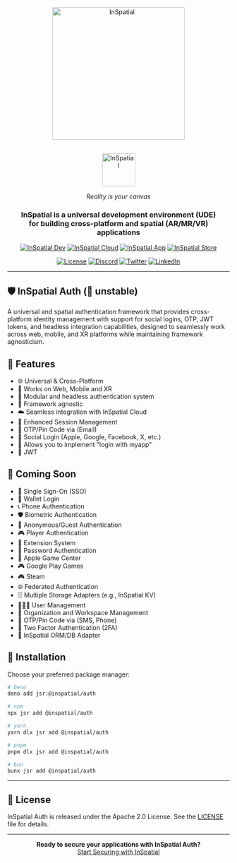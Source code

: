 <div align="center">
    <picture>
        <source media="(prefers-color-scheme: light)" srcset="https://inspatial-storage.s3.eu-west-2.amazonaws.com/media/icon-brutal-light.svg">
        <source media="(prefers-color-scheme: dark)" srcset="https://inspatial-storage.s3.eu-west-2.amazonaws.com/media/icon-brutal-dark.svg">
        <img src="https://inspatial-storage.s3.eu-west-2.amazonaws.com/media/icon-brutal-dark.svg" alt="InSpatial" width="300"/>
    </picture>

<br>
   <br>

<p align="center">
    <picture>
        <source media="(prefers-color-scheme: light)" srcset="https://inspatial-storage.s3.eu-west-2.amazonaws.com/media/logo-light.svg">
        <source media="(prefers-color-scheme: dark)" srcset="https://inspatial-storage.s3.eu-west-2.amazonaws.com/media/logo-dark.svg">
        <img src="https://inspatial-storage.s3.eu-west-2.amazonaws.com/media/logo-dark.svg" height="75" alt="InSpatial">
    </picture>
</p>

_Reality is your canvas_

<h3 align="center">
  InSpatial is a universal development environment (UDE) <br> for building cross-platform and spatial (AR/MR/VR) applications
</h3>

[![InSpatial Dev](https://inspatial-storage.s3.eu-west-2.amazonaws.com/media/dev-badge.svg)](https://www.inspatial.dev)
[![InSpatial Cloud](https://inspatial-storage.s3.eu-west-2.amazonaws.com/media/cloud-badge.svg)](https://www.inspatial.cloud)
[![InSpatial App](https://inspatial-storage.s3.eu-west-2.amazonaws.com/media/app-badge.svg)](https://www.inspatial.app)
[![InSpatial Store](https://inspatial-storage.s3.eu-west-2.amazonaws.com/media/store-badge.svg)](https://www.inspatial.store)

[![License](https://img.shields.io/badge/license-Apache%202.0-blue.svg)](https://opensource.org/licenses/Apache-2.0)
[![Discord](https://img.shields.io/badge/discord-join_us-5a66f6.svg?style=flat-square)](https://discord.gg/inspatiallabs)
[![Twitter](https://img.shields.io/badge/twitter-follow_us-1d9bf0.svg?style=flat-square)](https://twitter.com/inspatiallabs)
[![LinkedIn](https://img.shields.io/badge/linkedin-connect_with_us-0a66c2.svg?style=flat-square)](https://www.linkedin.com/company/inspatiallabs)

</div>

---

## 🛡️ InSpatial Auth (🔴 unstable)

A universal and spatial authentication framework that provides cross-platform identity management with support for social logins, OTP, JWT tokens, and headless integration capabilities, designed to seamlessly work across web, mobile, and XR platforms while maintaining framework agnosticism.

## 🌟 Features

- 🌐 Universal & Cross-Platform 
- 📱 Works on Web, Mobile and XR
- 🧩 Modular and headless authentication system 
- 🔧 Framework agnostic 
- ☁️ Seamless integration with InSpatial Cloud
- 🔄 Enhanced Session Management
- 📧 OTP/Pin Code via (Email)
- 🔑 Social Login (Apple, Google, Facebook, X, etc.)
- 🔌 Allows you to implement "login with myapp" 
- 🎫 JWT


## 🔮 Coming Soon

- 🔑 Single Sign-On (SSO)
- 💼 Wallet Login
- 📞 Phone Authentication
- 🛡️ Biometric Authentication
- 👤 Anonymous/Guest Authentication
- 🎮 Player Authentication
- 🔌 Extension System
- 🔐 Password Authentication
- 🍏 Apple Game Center
- 🎮 Google Play Games
- 🎮 Steam
- 🌐 Federated Authentication
- 🗄️ Multiple Storage Adapters (e.g., InSpatial KV)
- 🧑‍🤝‍🧑 User Management
- 🏢 Organization and Workspace Management
- 📱 OTP/Pin Code via (SMS, Phone)
- 🔐 Two Factor Authentication (2FA)
- 💾 InSpatial ORM/DB Adapter



## 🚀 Installation

Choose your preferred package manager:

```bash
# Deno
deno add jsr:@inspatial/auth

# npm
npx jsr add @inspatial/auth

# yarn
yarn dlx jsr add @inspatial/auth

# pnpm
pnpm dlx jsr add @inspatial/auth

# bun
bunx jsr add @inspatial/auth
```
<!-- 
---

## 🛠️ Usage

### Step-by-Step Usage Guide

Follow these steps to integrate **InSpatial Auth** into your application:

#### 1. **Basic Setup**

```typescript
import { Auth } from "@inspatial/auth"
import { getEnv, setEnv } from "@inspatial/env"

// Initialize the auth instance with your configuration
const auth = Auth({
  storage: {
    type: "kv", // Using InSpatial KV for storage
    url: getEnv("KV_URL"),
    token: getEnv("KV_TOKEN")
  }
})
```

#### 2. **Configure Authentication Methods**

##### Social Authentication
```typescript
// Setup OAuth2 providers
auth.use("github", GithubAuth({
  clientID: getEnv("GITHUB_CLIENT_ID"),
  clientSecret: getEnv("GITHUB_CLIENT_SECRET"),
  scopes: ["user", "user:email"]
}))

// Setup OpenID Connect providers
auth.use("google", GoogleOidcAuth({
  clientID: getEnv("GOOGLE_CLIENT_ID"),
  scopes: ["openid", "email", "profile"]
}))
```

##### OTP Authentication
```typescript
auth.use("email", OTPAuth({
  // Configure OTP length (default: 6)
  length: 6,
  
  // Handle OTP UI rendering
  request: async (req, state, form, error) => {
    if (state.type === "start") {
      return <EmailForm /> // Your UI component
    }
    return <CodeForm /> // Your UI component
  },
  
  // Handle code sending
  sendCode: async (claims, code) => {
    await sendEmail({
      to: claims.email,
      subject: "Your verification code",
      text: `Your code is: ${code}`
    })
  }
}))
```

#### 3. **Handle Authentication Events**

```typescript
// Listen for successful logins
auth.on("login", async (user) => {
  console.log("User logged in:", user)
  // Update your application state
})

// Listen for logouts
auth.on("logout", () => {
  console.log("User logged out")
  // Clear application state
})

// Handle errors
auth.on("error", (error) => {
  console.error("Auth error:", error)
  // Show error message to user
})
```

#### 4. **Implement Protected Routes**

```typescript
import { protect } from "@inspatial/auth/middleware"

// Protect API routes
app.use("/api/*", protect())

// Custom protection rules
app.use("/admin/*", protect({
  roles: ["admin"],
  permissions: ["manage_users"]
}))
```

#### 5. **Storage Configuration**

```typescript
// Using InSpatial KV (default)
auth.storage.use("kv", {
  url: process.env.KV_URL,
  token: process.env.KV_TOKEN
})

// Custom storage adapter
auth.storage.use("custom", {
  async get(key) {
    // Your get implementation
  },
  async set(key, value) {
    // Your set implementation
  },
  async delete(key) {
    // Your delete implementation
  }
})
```

### Advanced Usage Examples

#### Multi-Provider Authentication

```typescript
// Configure multiple providers
auth.use("github", GithubAuth({...}))
auth.use("google", GoogleAuth({...}))
auth.use("apple", AppleAuth({...}))

// Let users link multiple accounts
auth.on("login", async (user, provider) => {
  if (user.isLinked(provider)) {
    await user.link(provider)
  }
})
```

#### Game Authentication

```typescript
// Apple Game Center
auth.use("game-center", AppleGameCenterAuth({
  bundleId: "your.game.id",
  // Additional game center options
}))

// Google Play Games
auth.use("play-games", GooglePlayGamesAuth({
  clientID: process.env.PLAY_GAMES_CLIENT_ID,
  // Additional play games options
}))

// Steam
auth.use("steam", SteamAuth({
  apiKey: process.env.STEAM_API_KEY,
  // Additional Steam options
}))
```

#### Anonymous Authentication

```typescript
// Enable anonymous auth
auth.use("anonymous", {
  // Optional: Convert to permanent account later
  convertible: true,
  
  // Optional: Expire anonymous sessions
  ttl: 60 * 60 * 24 // 24 hours
})

// Handle anonymous user conversion
auth.on("convert", async (anonymous, permanent) => {
  // Transfer anonymous user data to permanent account
})
```

### Type Safety

```typescript
// Define your user type
interface User {
  id: string
  email?: string
  profile?: {
    name?: string
    avatar?: string
  }
  metadata?: Record<string, unknown>
}

// Type-safe auth instance
const auth = Auth<User>({...})

// TypeScript will now provide proper types
auth.on("login", (user) => {
  // user is typed as User
  console.log(user.profile?.name)
})
``` -->

---

## 📄 License

InSpatial Auth is released under the Apache 2.0 License. See the [LICENSE](LICENSE) file for details.

---

<div align="center">
  <strong>Ready to secure your applications with InSpatial Auth?</strong>
  <br>
  <a href="https://www.inspatial.app">Start Securing with InSpatial</a>
</div>
